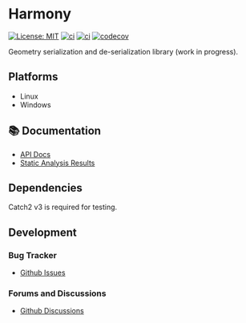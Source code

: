 # Harmony

[![License: MIT](https://img.shields.io/badge/License-MIT-yellow.svg)](LICENSE)
[![ci](https://github.com/onurtuncer1/Harmony/actions/workflows/linux.yml/badge.svg)](https://github.com/onurtuncer1/Harmony/actions/workflows/linux.yml)
[![ci](https://github.com/onurtuncer1/Harmony/actions/workflows/windows.yml/badge.svg)](https://github.com/onurtuncer1/Harmony/actions/workflows/windows.yml)
[![codecov](https://codecov.io/gh/onurtuncer1/Harmony/branch/main/graph/badge.svg)](https://codecov.io/gh/onurtuncer1/Harmony)

Geometry serialization and de-serialization library (work in progress).

## Platforms
* Linux
* Windows

## 📚 Documentation

- [API Docs](https://onurtuncer1.github.io/Harmony/)
- [Static Analysis Results](https://onurtuncer1.github.io/Harmony/static_analysis)

## Dependencies

Catch2 v3 is required for testing. 

## Development

### Bug Tracker

- [Github Issues](https://github.com/onurtuncer1/Harmony/issues)


### Forums and Discussions

- [Github Discussions](https://github.com/onurtuncer1/Harmony/discussions/)


